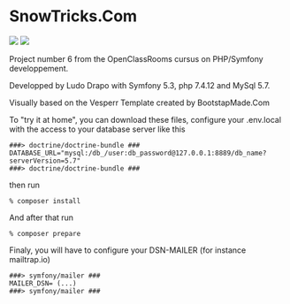 # SnowTricks.Com

<a href="https://codeclimate.com/github/codeclimate/codeclimate/maintainability"><img src="https://api.codeclimate.com/v1/badges/a99a88d28ad37a79dbf6/maintainability" /></a>
<a href="https://codeclimate.com/github/codeclimate/codeclimate/test_coverage"><img src="https://api.codeclimate.com/v1/badges/a99a88d28ad37a79dbf6/test_coverage" /></a>

Project number 6 from the OpenClassRooms cursus on PHP/Symfony developpement.

Developped by Ludo Drapo with Symfony 5.3, php 7.4.12 and MySql 5.7.

Visually based on the Vesperr Template created by BootstapMade.Com

To "try it at home", you can download these files, configure your .env.local with the access to your database server like this
```
###> doctrine/doctrine-bundle ###
DATABASE_URL="mysql:/db_/user:db_password@127.0.0.1:8889/db_name?serverVersion=5.7"
###> doctrine/doctrine-bundle ###
```
then run
```
% composer install
```
And after that run
```
% composer prepare
```
Finaly, you will have to configure your DSN-MAILER (for instance mailtrap.io)
```
###> symfony/mailer ###
MAILER_DSN= (...)
###> symfony/mailer ###
```
